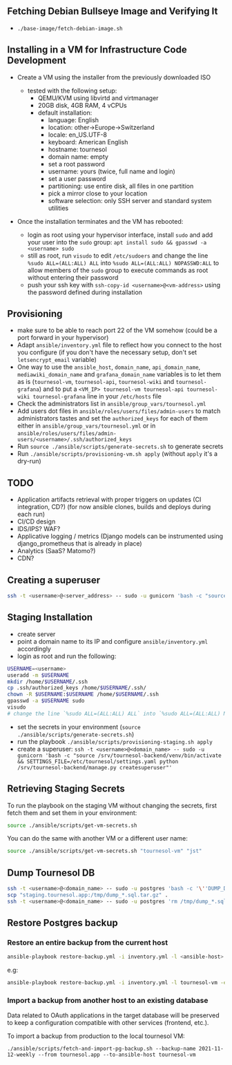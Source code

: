 ## Fetching Debian Bullseye Image and Verifying It

- `./base-image/fetch-debian-image.sh`

## Installing in a VM for Infrastructure Code Development

- Create a VM using the installer from the previously downloaded ISO

  - tested with the following setup:
    - QEMU/KVM using libvirtd and virtmanager
    - 20GB disk, 4GB RAM, 4 vCPUs
    - default installation:
      - language: English
      - location: other->Europe->Switzerland
      - locale: en_US.UTF-8
      - keyboard: American English
      - hostname: tournesol
      - domain name: empty
      - set a root password
      - username: yours (twice, full name and login)
      - set a user password
      - partitioning: use entire disk, all files in one partition
      - pick a mirror close to your location
      - software selection: only SSH server and standard system utilities

- Once the installation terminates and the VM has rebooted:
  - login as root using your hypervisor interface, install `sudo` and add your user into the `sudo` group: `apt install sudo && gpasswd -a <username> sudo`
  - still as root, run `visudo` to edit `/etc/sudoers` and change the line `%sudo ALL=(ALL:ALL) ALL` into `%sudo ALL=(ALL:ALL) NOPASSWD:ALL` to allow members of the `sudo` group to execute commands as root without entering their password
  - push your ssh key with `ssh-copy-id <username>@<vm-address>` using the password defined during installation

## Provisioning

- make sure to be able to reach port 22 of the VM somehow (could be a port forward in your hypervisor)
- Adapt `ansible/inventory.yml` file to reflect how you connect to the host you configure (if you don't have the necessary setup, don't set `letsencrypt_email` variable)
- One way to use the `ansible_host`, `domain_name`, `api_domain_name`, `mediawiki_domain_name` and `grafana_domain_name` variables is to let them as is (`tournesol-vm`, `tournesol-api`, `tournesol-wiki` and `tournesol-grafana`) and to put a `<VM_IP> tournesol-vm tournesol-api tournesol-wiki tournesol-grafana` line in your `/etc/hosts` file
- Check the administrators list in `ansible/group_vars/tournesol.yml`
- Add users dot files in `ansible/roles/users/files/admin-users` to match administrators tastes and set the `authorized_keys` for each of them either in `ansible/group_vars/tournesol.yml` or in `ansible/roles/users/files/admin-users/<username>/.ssh/authorized_keys`
- Run `source ./ansible/scripts/generate-secrets.sh` to generate secrets
- Run `./ansible/scripts/provisioning-vm.sh apply` (without `apply` it's a dry-run)

## TODO

- Application artifacts retrieval with proper triggers on updates (CI integration, CD?) (for now ansible clones, builds and deploys during each run)
- CI/CD design
- IDS/IPS? WAF?
- Applicative logging / metrics (Django models can be instrumented using django_prometheus that is already in place)
- Analytics (SaaS? Matomo?)
- CDN?

## Creating a superuser

```bash
ssh -t <username>@<server_address> -- sudo -u gunicorn 'bash -c "source /srv/tournesol-backend/venv/bin/activate && SETTINGS_FILE=/etc/tournesol/settings.yaml python /srv/tournesol-backend/manage.py createsuperuser"'
```

## Staging Installation

- create server
- point a domain name to its IP and configure `ansible/inventory.yml` accordingly
- login as root and run the following:

```bash
USERNAME=<username>
useradd -m $USERNAME
mkdir /home/$USERNAME/.ssh
cp .ssh/authorized_keys /home/$USERNAME/.ssh/
chown -R $USERNAME:$USERNAME /home/$USERNAME/.ssh
gpasswd -a $USERNAME sudo
visudo
# change the line `%sudo ALL=(ALL:ALL) ALL` into `%sudo ALL=(ALL:ALL) NOPASSWD:ALL`
```

- set the secrets in your environment (`source ./ansible/scripts/generate-secrets.sh`)
- run the playbook `./ansible/scripts/provisioning-staging.sh apply`
- create a superuser: `ssh -t <username>@<domain_name> -- sudo -u gunicorn 'bash -c "source /srv/tournesol-backend/venv/bin/activate && SETTINGS_FILE=/etc/tournesol/settings.yaml python /srv/tournesol-backend/manage.py createsuperuser"'`

## Retrieving Staging Secrets

To run the playbook on the staging VM without changing the secrets, first fetch them and set them in your environment:

```bash
source ./ansible/scripts/get-vm-secrets.sh
```

You can do the same with another VM or a different user name:

```bash
source ./ansible/scripts/get-vm-secrets.sh "tournesol-vm" "jst"
```

## Dump Tournesol DB

```bash
ssh -t <username>@<domain_name> -- sudo -u postgres 'bash -c '\''DUMP_DATE=$(date +%Y-%m-%d) && pg_dump -d tournesol -T auth_group -T django_content_type -T auth_permission -T auth_group_permissions -T django_admin_log -T django_migrations -T django_session -T oauth2_provider_application -T oauth2_provider_grant -T oauth2_provider_idtoken -T oauth2_provider_accesstoken -T oauth2_provider_refreshtoken --data-only --inserts > /tmp/dump_$DUMP_DATE.sql && tar cvzf /tmp/dump_$DUMP_DATE.sql.tar.gz -C /tmp dump_$DUMP_DATE.sql && rm /tmp/dump_$DUMP_DATE.sql'\'''
scp "staging.tournesol.app:/tmp/dump_*.sql.tar.gz" .
ssh -t <username>@<domain_name> -- sudo -u postgres 'rm /tmp/dump_*.sql.tar.gz'
```

## Restore Postgres backup

### Restore an entire backup from the current host

```bash
ansible-playbook restore-backup.yml -i inventory.yml -l <ansible-host> -e restore_backup_name=<pg_backup_name>
```
e.g:
```bash
ansible-playbook restore-backup.yml -i inventory.yml -l tournesol-vm -e restore_backup_name=2021-11-12-weekly
```

### Import a backup from another host to an existing database

Data related to OAuth applications in the target database will be preserved to keep a configuration compatible with other services (frontend, etc.).

To import a backup from production to the local tournesol VM:
```
./ansible/scripts/fetch-and-import-pg-backup.sh --backup-name 2021-11-12-weekly --from tournesol.app --to-ansible-host tournesol-vm
```
